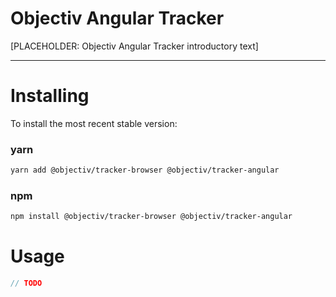 # Objectiv Angular Tracker 
[PLACEHOLDER: Objectiv Angular Tracker introductory text]

---
# Installing
To install the most recent stable version:

### yarn
```sh
yarn add @objectiv/tracker-browser @objectiv/tracker-angular
```

### npm
```sh
npm install @objectiv/tracker-browser @objectiv/tracker-angular
```

# Usage

```javascript
// TODO
```
